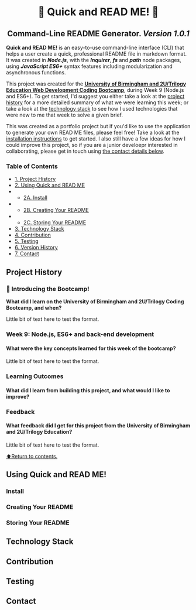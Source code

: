 <h1 align="center"> 🏃 Quick and READ ME! 📝</h1>
<h2 align="center"> Command-Line README Generator. <i> Version 1.0.1 </i> </h2>
<p><strong>Quick and READ ME!</strong> is an easy-to-use command-line interface (CLI) that helps a user create a quick, professional README file in markdown format. It was created in <em><strong>Node.js</strong></em>, with the <em><strong>Inquirer</strong></em>, <em><strong>fs</strong></em> and <em><strong>path</strong></em> node packages, using <strong><em>JavaScript ES6+</em></strong> syntax features including modularization and asynchronous functions.

This project was created for the <strong><a href="https://gist.github.com/djbowen95/2846640d520a16165b9b23db2d9e0926">University of Birmingham and 2U/Trilogy Education Web Development Coding Bootcamp</a></strong>, during Week 9 (Node.js and ES6+). To get started, I'd suggest you either take a look at the [project history](#project-history) for a more detailed summary of what we were learning this week; or take a look at the [technology stack](#technology-stack) to see how I used technologies that were new to me that week to solve a given brief.

This was created as a portfolio project but if you'd like to use the application to generate your own READ ME files, please feel free! Take a look at the [installation instructions](#install) to get started. I also still have a few ideas for how I could improve this project, so if you are a junior develoepr interested in collaborating, please get in touch using [the contact details below](#contact).</p>

### Table of Contents
* [1. Project History](#project-history)
* [2. Using Quick and READ ME](#using-quick-and-read-me)
* * [2A. Install](#install)
* * [2B. Creating Your README](#creating=your-readme)
* * [2C. Storing Your README](#storing-your-readme)
* [3. Technology Stack](#technology-stack)
* [4. Contribution](#contribution)
* [5. Testing](#testing)
* [6. Version History](#version-history)
* [7. Contact](#contact)


## Project History
### 🏫 Introducing the Bootcamp!
<strong>What did I learn on the University of Birmingham and 2U/Trilogy Coding Bootcamp, and when?</strong>

Little bit of text here to test the format.
### Week 9: Node.js, ES6+ and back-end development
#### What were the key concepts learned for this week of the bootcamp?
Little bit of text here to test the format.
### Learning Outcomes
#### What did I learn from building this project, and what would I like to improve?

### Feedback
#### What feedback did I get for this project from the University of Birmingham and 2U/Trilogy Education?
Little bit of text here to test the format.

[⬆️Return to contents.](#table-of-contents)
## Using Quick and READ ME!
### Install
### Creating Your README
### Storing Your README
## Technology Stack
## Contribution
## Testing
## Contact